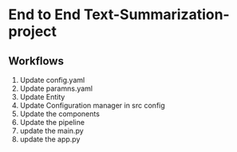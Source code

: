 # End to End Text-Summarization-project

## Workflows

1. Update config.yaml
2. Update paramns.yaml
3. Update Entity
4. Update Configuration manager in src config
5. Update the components
6. Update the pipeline
7. update the main.py
8. update the app.py
